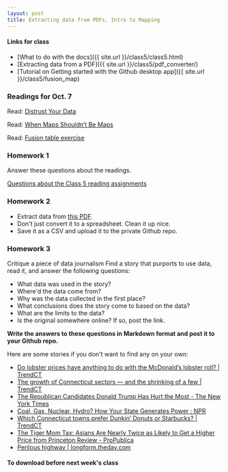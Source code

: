 ```yaml
---
layout: post
title: Extracting data from PDFs, Intro to Mapping
---
```



#### Links for class

* [What to do with the docs]({{ site.url }}/class5/class5.html)
* [Extracting data from a PDF]({{ site.url }}/class5/pdf_converter/)
* [Tutorial on Getting started with the Github desktop app]({{ site.url }}/class5/fusion_map)
 

### Readings for Oct. 7

Read: [Distrust Your Data](https://source.opennews.org/en-US/learning/distrust-your-data/)

Read: [When Maps Shouldn’t Be Maps](http://www.ericson.net/content/2011/10/when-maps-shouldnt-be-maps/)

Read: [Fusion table exercise](https://source.opennews.org/en-US/learning/connecting-dots/)

### Homework 1

Answer these questions about the readings.

[Questions about the Class 5 reading assignments](http://drive.google.com)

### Homework 2
* Extract data from [this PDF](pop_towns2012-2.pdf).
* Don't just convert it to a spreadsheet. Clean it up nice.
* Save it as a CSV and upload it to the private Github repo.

### Homework 3
Critique a piece of data journalism
Find a story that purports to use data, read it, and answer the following questions:

* What data was used in the story? 
* Where'd the data come from? 
* Why was the data collected in the first place?
* What conclusions does the story come to based on the data?
* What are the limits to the data?
* Is the original somewhere online? If so, post the link.

**Write the answers to these questions in Markdown format and post it to your Github repo.**

Here are some stories if you don't want to find any on your own:

* [Do lobster prices have anything to do with the McDonald’s lobster roll? | TrendCT](http://trendct.org/2015/07/09/do-lobster-prices-have-anything-to-do-with-the-mcdonalds-lobster-roll/)
* [The growth of Connecticut sectors — and the shrinking of a few | TrendCT](http://trendct.org/2015/07/08/gdp-of-industry-subsectors-over-time/)
* [The Republican Candidates Donald Trump Has Hurt the Most - The New York Times](http://www.nytimes.com/2015/09/15/upshot/the-candidates-donald-trump-has-hurt-the-most.html?_r=0)
* [Coal, Gas, Nuclear, Hydro? How Your State Generates Power : NPR](http://www.npr.org/2015/09/10/319535020/coal-gas-nuclear-hydro-how-your-state-generates-power)
* [Which Connecticut towns prefer Dunkin’ Donuts or Starbucks? | TrendCT](http://trendct.org/2015/08/10/which-connecticut-towns-prefer-dunkin-donuts-or-starbucks/)
* [The Tiger Mom Tax: Asians Are Nearly Twice as Likely to Get a Higher Price from Princeton Review - ProPublica](https://www.propublica.org/article/asians-nearly-twice-as-likely-to-get-higher-price-from-princeton-review)
* [Perilous highway | longform.theday.com](http://longform.theday.com/i95-perilous-highway/)

#### To download before next week's class
